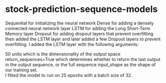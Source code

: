 # stock-prediction-sequence-models


Sequential for initializing the neural network
Dense for adding a densely connected neural network layer
LSTM for adding the Long Short-Term Memory layer
Dropout for adding dropout layers that prevent overfitting
then added the LSTM layer and later added a few Dropout layers to prevent overfitting. I added the LSTM layer with the following arguments:

50 units which is the dimensionality of the output space
return_sequences=True which determines whether to return the last output in the output sequence, or the full sequence
input_shape as the shape of our training set.\
I fitted the model to run on 25 epochs with a batch size of 32.
